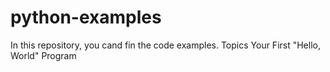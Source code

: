 # python-examples
In this repository, you cand fin the code examples.
Topics
Your First "Hello, World" Program
